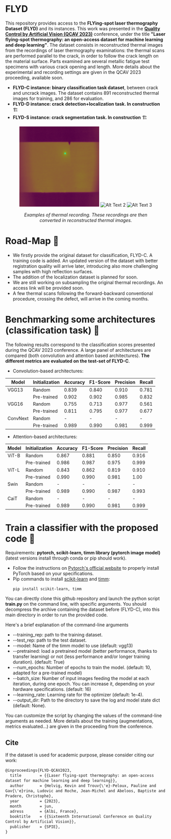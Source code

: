 # FLYD
This repository provides access to the **FLYing-spot laser thermography Dataset (FLYD)** and its instances. This work was presented in the [**Quality Control by Artificial Vision (QCAV 2023)**](https://qcav2023.sciencesconf.org/) conference, under the title **"Laser flying-spot thermography: an open-access dataset for machine learning and deep learning"**. The dataset consists in reconstructed thermal images from the recordings of laser thermography examinations: the thermal scans are performed parallel to the crack, in order to follow the crack length on the material surface. Parts examined are several metallic fatigue test specimens with various crack opening and length. More details about the experimental and recording settings are given in the QCAV 2023 proceeding, available soon.

- **FLYD-C instance: binary classification task dataset**, between crack and uncrack images. The dataset contains 891 reconstructed thermal images for training, and 286 for evaluation.
- **FLYD-D instance: crack detection+localization task. In construction** :building_construction:	
- **FLYD-S instance: crack segmentation task. In construction** :building_construction:	

<!-- Align images to the center -->
<figure>
<p align="center">
  <img src="illustrations\example_scan1.gif" alt="Alt Text 1" width="250" height="250">
  <img src="illustrations\example_scan2.gif" alt="Alt Text 2" width="250" height="250">
  <img src="illustrations\example_scan3.gif" alt="Alt Text 3" width="250" height="250">
</p>
<figcaption style="text-align: center; font-style: italic;"> <p> <i> Examples of thermal recording. These recordings are then converted in reconstructed thermal images. </i> </p> </figcaption>
</figure>

# Road-Map :construction:
-  We firstly provide the original dataset for classification, FLYD-C. A training code is added. An updated version of the dataset with better registration quality will arrive later, introducing also more challenging samples with high reflection surfaces. 
-  The addition of the localization dataset is planned for soon. 
-  We are still working on subsampling the original thermal recordings. An access link will be provided soon. 
-  A few thermal scans following the forward-backward conventional procedure, crossing the defect, will arrive in the coming months.

# Benchmarking some architectures (classification task) :memo:
The following results correspond to the classification scores presented during the QCAV 2023 conference. A large panel of architectures are compared (both convolution and attention based architectures). **The different metrics are evaluated on the test-set of FLYD-C**.

- Convolution-based architectures:

| Model           | Initialization | Accuracy |  F1-Score | Precision | Recall |
|-----------------|----------------|----------|-----------|-----------|--------|
| VGG13           | Random         | 0.839    | 0.840     | 0.910     | 0.781  |
|                 | Pre-trained    | 0.902    | 0.902     | 0.985     | 0.832  |
| VGG16           | Random         | 0.755    | 0.713     | 0.977     | 0.561  |
|                 | Pre-trained    | 0.811    | 0.795     | 0.977     | 0.677  |
| ConvNext        | Random         | -        | -         | -         | -      |
|                 | Pre-trained    | 0.989    | 0.990     | 0.981     | 0.999  |


- Attention-based architectures: 

| Model           | Initialization | Accuracy |  F1-Score | Precision | Recall |
|-----------------|----------------|----------|-----------|-----------|--------|
| ViT-B           | Random         | 0.867    | 0.881     | 0.850     | 0.916  |
|                 | Pre-trained    | 0.986    | 0.987     | 0.975     | 0.999  |
| ViT-L           | Random         | 0.843    | 0.862     | 0.819     | 0.910  |
|                 | Pre-trained    | 0.990    | 0.990     | 0.981     | 1.00   |
| Swin            | Random         | -        | -         | -         | -      |
|                 | Pre-trained    | 0.989     | 0.990    | 0.987     | 0.993  |
| CaiT            | Random         | -        | -         | -         | -      |
|                 | Pre-trained    | 0.989     | 0.990    | 0.981     | 0.999  |

# Train a classifier with the proposed code :rocket:	
Requirements: **pytorch, scikit-learn, timm library (pytorch image model)** (latest versions install through conda or pip should work).
- Follow the instructions on [Pytorch's official website](https://pytorch.org/) to properly install PyTorch based on your specifications.
- Pip commands to install [scikit-learn](https://scikit-learn.org/stable/) and [timm](https://timm.fast.ai/):
  ```
  pip install scikit-learn, timm 
  ```

You can directly clone this github repository and launch the python script <strong> train.py </strong> on the command line, with specific arguments. You should decompress the archive containing the dataset before (FLYD-C), into this main directory in order to run the provided code.

Here's a brief explanation of the command-line arguments
- --training_rep: path to the training dataset.
- --test_rep: path to the test dataset.
- --model: Name of the timm model to use (default: vgg13)
- --pretrained: load a pretrained model (better performance, thanks to transfer learning) or not (less performance and/or longer training duration). (default: True)  
- --num_epochs: Number of epochs to train the model. (default: 10, adapted for a pre-trained model) 
- --batch_size: Number of input images feeding the model at each iteration, during one epoch. You can increase it, depending on your hardware specifications. (default: 16) 
- --learning_rate: Learning rate for the optimizer (default: 1e-4).
- --output_dir: Path to the directory to save the log and model state dict (default: None).

You can customize the script by changing the values of the command-line arguments as needed. More details about the training (augmentations, metrics evaluated...) are given in the proceeding from the conference. 

## Cite
If the dataset is used for academic purpose, please consider citing our work: 

```
@inproceedings{FLYD-QCAV2023,
  title        = {{Laser flying-spot thermography: an open-access dataset for machine learning and deep learning}},
  author       = {Helvig, Kevin and Trouv{\'e}-Peloux, Pauline and Gav{\'e}rina, Ludovic and Roche, Jean-Michel and Abeloos, Baptiste and Pradere, Christophe},
  year         = {2023},
  month        = jun,
  adress       = {Albi, France},
  booktitle    = {{Sixteenth International Conference on Quality Control by Artificial Vision}},
  publisher    = {SPIE},
}
```

